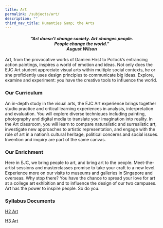 ```yaml
---
title: Art
permalink: /subjects/art/
description: ""
third_nav_title: Humanties &amp; the Arts
---
```

<center><h4><em>“Art doesn’t change society. Art changes people.<br>People change the world.”<br><b>August Wilson</b></em></h4></center>


Art, from the provocative works of Damien Hirst to Pollock’s entrancing action paintings, inspires a world of emotion and ideas. Not only does the EJC Art student appreciate visual arts within multiple social contexts, he or she proficiently uses design principles to communicate big ideas. Explore, examine and experiment: you have the creative tools to influence the world.

### Our Curriculum

An in-depth study in the visual arts, the EJC Art experience brings together studio practice and critical learning experiences in analysis, interpretation and evaluation. You will explore diverse techniques including painting, photography and digital media to translate your imagination into reality. In the Art classroom, you will learn to compare naturalistic and surrealistic art, investigate new approaches to artistic representation, and engage with the role of art in a nation’s cultural heritage, political concerns and social issues. Invention and inquiry are part of the same canvas.

### Our Enrichment

Here in EJC, we bring people to art, and bring art to the people. Meet-the-artist sessions and masterclasses promise to take your craft to a new level. Experience more on our visits to museums and galleries in Singapore and overseas. Why stop there? You have the chance to spread your love for art at a college art exhibition and to influence the design of our two campuses. Art has the power to inspire people. So do you.

### Syllabus Documents

[H2 Art](https://www.seab.gov.sg/docs/default-source/national-examinations/syllabus/alevel/2024syllabus/9750_y24_sy.pdf)

[H3 Art](https://www-seab-gov-sg-admin.cwp.sg/docs/default-source/national-examinations/syllabus/alevel/2024syllabus/9818_y24_sy.pdf)